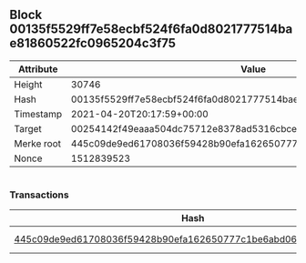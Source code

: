 ## Block 00135f5529ff7e58ecbf524f6fa0d8021777514bae81860522fc0965204c3f75

Attribute | Value
--- | ---
Height | 30746
Hash | 00135f5529ff7e58ecbf524f6fa0d8021777514bae81860522fc0965204c3f75
Timestamp | 2021-04-20T20:17:59+00:00
Target | 00254142f49eaaa504dc75712e8378ad5316cbcead634704b3734b6271167cc4
Merke root | 445c09de9ed61708036f59428b90efa162650777c1be6abd06e8f6adf0788d6a
Nonce | 1512839523

```

```

### Transactions

Hash | Amount
--- | ---
[445c09de9ed61708036f59428b90efa162650777c1be6abd06e8f6adf0788d6a](445c09de9ed61708036f59428b90efa162650777c1be6abd06e8f6adf0788d6a.md) | 10.00000000 SKEPTI 
